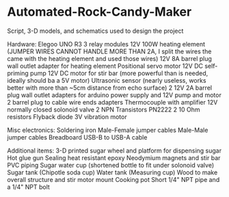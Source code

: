 # Automated-Rock-Candy-Maker
Script, 3-D models, and schematics used to design the project

Hardware: Elegoo UNO R3 
3 relay modules 
12V 100W heating element (JUMPER WIRES CANNOT HANDLE MORE THAN 2A, I split the wires the came with the heating element and used those wires) 12V 8A barrel plug wall outlet adapter for heating element Positional servo motor 12V DC self-priming pump 12V DC motor for stir bar (more powerful than is needed, ideally should ba a 5V motor) Ultrasonic sensor (nearly useless, works better with more than ~5cm distance from echo surface) 2 12V 2A barrel plug wall outlet adapters for arduino power supply and 12V pump and motor 2 barrel plug to cable wire ends adapters Thermocouple with amplifier 12V normally closed solonoid valve 2 NPN Transistors PN2222 2 10 Ohm resistors Flyback diode 3V vibration motor

Misc electronics: Soldering iron Male-Female jumper cables Male-Male jumper cables Breadboard USB-B to USB-A cable

Additional items: 3-D printed sugar wheel and platform for dispensing sugar Hot glue gun Sealing heat resistant epoxy Neodymium magnets and stir bar PVC piping Sugar water cup (shortened bottle to fit under solonoid valve) Sugar tank (Chipotle soda cup) Water tank (Measuring cup) Wood to make overall structure and stir motor mount Cooking pot Short 1/4" NPT pipe and a 1/4" NPT bolt
